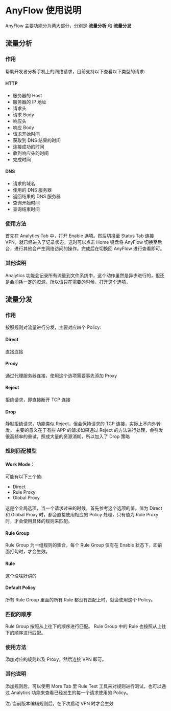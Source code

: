# AnyFlow 使用说明

AnyFlow 主要功能分为两大部分，分别是 **流量分析** 和 **流量分发**

## 流量分析

### 作用

帮助开发者分析手机上的网络请求，目前支持以下查看以下类型的请求:

#### HTTP 

* 服务器的 Host
* 服务器的 IP 地址
* 请求头
* 请求 Body
* 响应头
* 响应 Body
* 请求开始时间
* 获取到 DNS 结果的时间
* 连接成功的时间
* 收到响应头的时间
* 完成时间

#### DNS 

* 请求的域名
* 使用的 DNS 服务器
* 返回结果的 DNS 服务器
* 查询开始时间
* 查询结束时间

### 使用方法

首先在 Analytics Tab 中，打开 Enable 选项。然后切换至 Status Tab 连接 VPN，就已经进入了记录状态。这时可以点击 Home 键盘将 AnyFlow 切换至后台，进行其他会产生网络访问的操作。完成后在切换回 AnyFlow 进行查看即可。

### 其他说明

Analytics 功能会记录所有流量到文件系统中，这个动作虽然是异步进行的，但还是会消耗一定的资源，所以请只在需要的时候，打开这个选项，

## 流量分发

### 作用

按照规则对流量进行分发，主要对应四个 Policy:

#### Direct
直接连接 

#### Proxy
通过代理服务器连接，使用这个选项需要事先添加 Proxy 

#### Reject 
拒绝请求，即直接断开 TCP 连接

#### Drop 
静默拒绝请求，功能类似 Reject，但会保持请求的 TCP 连接，实际上不向外转发。
主要的意义在于有些 APP 的请求如果通过 Reject 的方法进行处理，会引发很高频率的重试，照成大量的资源消耗，所以加入了 Drop 策略

### 规则匹配模型

#### Work Mode：

可能有以下三个值:

* Direct 
* Rule Proxy
* Global Proxy

这是个全局选项，当一个请求过来的时候，首先参考这个选项的值。值为 Direct 和 Global Proxy 时，都会直接使用相应的 Policy 处理，只有值为 Rule Proxy 时，才会使用具体的规则来匹配。

#### Rule Group

Rule Group 为一组规则的集合，每个 Rule Group 仅有在 Enable 状态下，即前面打勾时，才会生效。

#### Rule 

这个没啥好讲的

#### Default Policy

所有 Rule Group 里面的所有 Rule 都没有匹配上时，就会使用这个 Policy。

### 匹配的顺序

Rule Group 按照从上往下的顺序进行匹配。
Rule Group 中的 Rule 也按照从上往下的顺序进行匹配。

### 使用方法

添加对应的规则以及 Proxy，然后连接 VPN 即可。

### 其他说明

添加规则后，可以使用 More Tab 里 Rule Test 工具来对规则进行测试，也可以通过 Analytics 功能来查看已经发生的每一个请求使用的 Policy。

注: 当前版本编辑规则后，在下次启动 VPN 时才会生效

